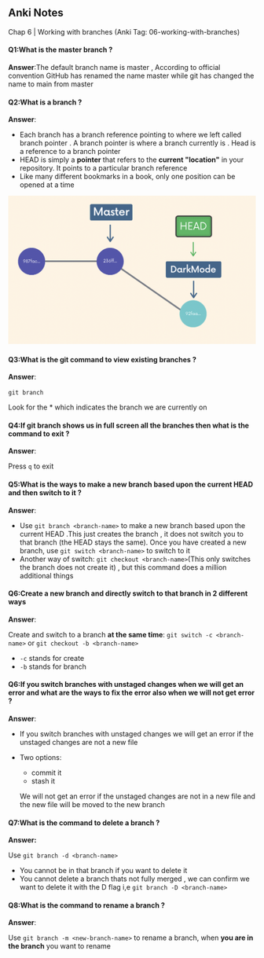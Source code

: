 ## Anki Notes 

Chap 6 | Working with branches (Anki Tag: 06-working-with-branches)

#### Q1:What is the master branch ? 

**Answer**:The default branch name is master , According to official convention GitHub has renamed the name master while git has changed the name to main from master 

#### Q2:What is a branch ? 

**Answer**:

- Each branch has a branch reference pointing to where we left called branch pointer . A branch pointer is where a branch currently is . Head is a reference to a branch pointer 
- HEAD is simply a **pointer** that refers to the **current "location"** in your repository. It points to a particular branch reference
- Like many different bookmarks in a book, only one position can be opened at a time

![head](../../Assets/head.png)

#### Q3:What is the git command to view existing branches ?

**Answer**:

`git branch`

Look for the * which indicates the branch we are currently on 

#### Q4:If git branch shows us in full screen all the branches then what is the command to exit  ? 

**Answer**:

Press `q` to exit

#### Q5:What is the  ways  to make a new branch based upon the current HEAD and then switch to it ?

**Answer**:

- Use `git branch <branch-name>` to make a new branch based upon the current HEAD .This just creates the branch , it does not switch you to that branch (the HEAD stays the same). Once you have created a new branch, use `git switch <branch-name>` to switch to it
- Another way of switch: `git checkout <branch-name>`(This only switches the branch does not create it) , but this command does a million additional things

#### Q6:Create a new branch and directly switch to that branch in 2 different ways 

**Answer**:

Create and switch to a branch **at the same time**: `git switch -c <branch-name>` or `git checkout -b <branch-name>`

- `-c` stands for create
- `-b` stands for branch

#### Q6:If you switch branches with unstaged changes when we will get an error and what are the ways to fix the error also when we will not get error ? 

**Answer**:

- If you switch branches with unstaged changes we will get an error if the unstaged changes are not a new file 

- Two options:

  - commit it 
  - stash it 

  We will not get an error if the unstaged changes are not in a new file and the new file will be moved to the new branch 

#### Q7:What is the command to delete a branch ? 

**Answer:**

Use `git branch -d <branch-name>`

- You cannot be in that branch if you want to delete it
- You cannot delete a branch thats not fully merged , we can confirm we want to delete it with the D flag i,e `git branch -D <branch-name>`

#### Q8:What is the command to rename a branch ? 

**Answer**:

Use `git branch -m <new-branch-name>` to rename a branch, when **you are in the branch** you want to rename


